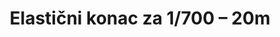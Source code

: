 ---
layout: product
title: "Elastični konac za 1/700 – 20m"
price: "900" 
desc: "Elastični konac"
img_path: "/assets/img/AK9134.webp"
brand: "AK"
available: true
special_offer: true
new: false
soon: false
cat: "070000"
subcat: "070200"
subsubcat: "070201"
sifra: "AK9134"
popular: false
spec: false
---